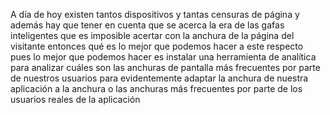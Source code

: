 A día de hoy existen tantos dispositivos y tantas censuras de página y además hay que tener en cuenta que se acerca la era de las gafas inteligentes que es imposible acertar con la anchura de la página del visitante entonces qué es lo mejor que podemos hacer a este respecto pues lo mejor que podemos hacer es instalar una herramienta de analítica para analizar cuáles son las anchuras de pantalla más frecuentes por parte de nuestros usuarios para evidentemente adaptar la anchura de nuestra aplicación a la anchura o las anchuras más frecuentes por parte de los usuarios reales de la aplicación 

